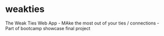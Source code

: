 # weakties
The Weak Ties Web App - MAke the most out of your ties / connections - Part of bootcamp showcase final project  
